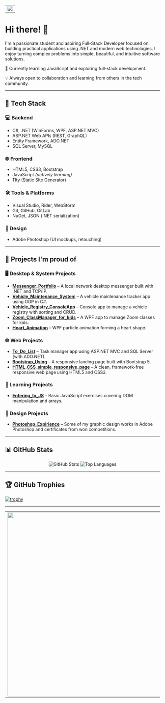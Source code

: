 <table align="center">
  <tr>
    <td>
      <img src="https://github.com/user-attachments/assets/69a2d5bb-7b54-49f9-899d-8d65ebc7bda1"/>
    </td>
  </tr>
</table>

# Hi there! 👋

I'm a passionate student and aspiring Full-Stack Developer focused on building practical applications using .NET and modern web technologies. I enjoy turning complex problems into simple, beautiful, and intuitive software solutions.

🔭 Currently learning JavaScript and exploring full-stack development.

💡 Always open to collaboration and learning from others in the tech community.

---

## 🧰 Tech Stack

### 💻 Backend
- C#, .NET (WinForms, WPF, ASP.NET MVC)
- ASP.NET Web APIs (REST, GraphQL)
- Entity Framework, ADO.NET
- SQL Server, MySQL

### 🌐 Frontend
- HTML5, CSS3, Bootstrap
- JavaScript *(actively learning)*
- 11ty (Static Site Generator)

### 🛠 Tools & Platforms
- Visual Studio, Rider, WebStorm
- Git, GitHub, GitLab
- NuGet, JSON (.NET serialization)

### 🎨 Design
- Adobe Photoshop (UI mockups, retouching)
  
---

## 🚀 Projects I'm proud of

### 🖥️ Desktop & System Projects
- **[Messenger_Portfolio](https://github.com/khodakivskiy/Messenger_Portfolio)** – A local network desktop messenger built with .NET and TCP/IP.
- **[Vehicle_Maintenance_System](https://github.com/khodakivskiy/Vehicle_Maintenance_System)** – A vehicle maintenance tracker app using OOP in C#.
- **[Vehicle_Registry_ConsoleApp](https://github.com/khodakivskiy/Vehicle_Registry_ConsoleApp)** – Console app to manage a vehicle registry with sorting and CRUD.
- **[Zoom_ClassManager_for_kids](https://github.com/khodakivskiy/Zoom_ClassManager_for_kids)** – A WPF app to manage Zoom classes for kids.
- **[Heart_Animation](https://github.com/khodakivskiy/Heart_Animation)** – WPF particle animation forming a heart shape.

### 🌐 Web Projects
- **[To_Do_List](https://github.com/khodakivskiy/To_Do_List)** – Task manager app using ASP.NET MVC and SQL Server (with ADO.NET).
- **[Bootstrap_Using](https://github.com/khodakivskiy/Bootstrap_Using)** – A responsive landing page built with Bootstrap 5.
- **[HTML_CSS_simple_responsive_page](https://github.com/khodakivskiy/HTML_CSS_simple_responsive_page)** – A clean, framework-free responsive web page using HTML5 and CSS3.

### 🧪 Learning Projects
- **[Entering_to_JS](https://github.com/khodakivskiy/Entering_to_JS)** – Basic JavaScript exercises covering DOM manipulation and arrays.

### 🎨 Design Projects
- **[Photoshop_Expirience](https://github.com/khodakivskiy/Photoshop_expirience)** – Some of my graphic design works in Adobe Photoshop and certificates from won competitions.

---

## 📊 GitHub Stats

<p align="center">
  <img src="https://github-readme-stats.vercel.app/api?username=khodakivskiy&show_icons=true&theme=radical" alt="GitHub Stats" />
  <img src="https://github-readme-stats.vercel.app/api/top-langs/?username=khodakivskiy&layout=compact&theme=radical" alt="Top Languages" />
</p>
  
---

## 🏆 GitHub Trophies

[![trophy](https://github-profile-trophy.vercel.app/?username=khodakivskiy&theme=radical&margin-w=10&margin-h=10)](https://github.com/ryo-ma/github-profile-trophy)

---

<table align="center">
  <tr>
    <td>
      <img src="https://github.com/user-attachments/assets/a33fc77e-f082-48f9-a1c5-1d8cba0aa8b7" width="600" />
    </td>
  </tr>
</table>
